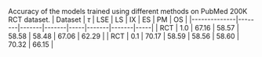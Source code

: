Accuracy of the models trained using different methods on PubMed 200K RCT dataset.
| Dataset | $\tau$ | LSE   | LS    | IX  | ES    | PM    | OS  |
|--------------|--------|-------|-------|-----|-------|-------|-----|
| RCT          | 1.0    | 67.16 | 58.57 | 58.58   | 58.48 | 67.06 | 62.29   |
| RCT          | 0.1    | 70.17 | 58.59 | 58.56   | 58.60     | 70.32 | 66.15   |
